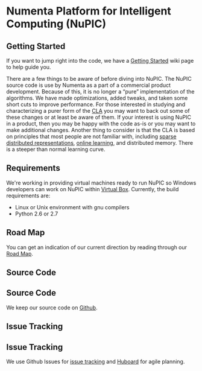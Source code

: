 
# Numenta Platform for Intelligent Computing (NuPIC)

## Getting Started

If you want to jump right into the code, we have a [Getting Started](https://github.com/numenta/nupic/wiki/Getting-Started) wiki page to help guide you.

There are a few things to be aware of before diving into NuPIC. The NuPIC source code is use by Numenta as a part of a commercial product development. Because of this, it is no longer a “pure” implementation of the algorithms. We have made optimizations, added tweaks, and taken some short cuts to improve performance. For those interested in studying and characterizing a purer form of the [CLA](cla.html) you may want to back out some of these changes or at least be aware of them. If your interest is using NuPIC in a product, then you may be happy with the code as-is or you may want to make additional changes. Another thing to consider is that the CLA is based on principles that most people are not familiar with, including [sparse distributed representations](cla.html#sparse_distributed_representations), [online learning](cla.html#online_learning), and distributed memory. There is a steeper than normal learning curve.

## Requirements

We're working in providing virtual machines ready to run NuPIC so Windows developers can work on NuPIC within [Virtual Box](https://www.virtualbox.org). Currently, the build requirements are:

* Linux or Unix environment with gnu compilers
* Python 2.6 or 2.7

## Road Map

You can get an indication of our current direction by reading through our [Road Map](https://github.com/numenta/nupic/wiki/Road-Map).

## Source Code

Source Code
-----------
We keep our source code on [Github](http://github.com/numenta/nupic).

## Issue Tracking

Issue Tracking
--------------
We use Github Issues for [issue tracking](https://github.com/numenta/nupic/issues) and [Huboard](https://huboard.com/numenta/nupic) for agile planning.
